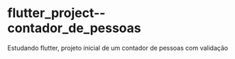 # flutter_project--contador_de_pessoas
 Estudando flutter, projeto inicial de um contador de pessoas com validação
